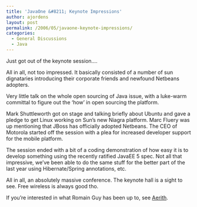 ```yaml
---
title: 'JavaOne &#8211; Keynote Impressions'
author: ajordens
layout: post
permalink: /2006/05/javaone-keynote-impressions/
categories:
  - General Discussions
  - Java
---
```

Just got out of the keynote session&#8230;.

All in all, not too impressed. It basically consisted of a number of sun dignataries introducing their corporate friends and newfound Netbeans adopters.

Very little talk on the whole open sourcing of Java issue, with a luke-warm committal to figure out the &#8216;how&#8217; in open sourcing the platform.

Mark Shuttleworth got on stage and talking briefly about Ubuntu and gave a pledge to get Linux working on Sun&#8217;s new Niagra platform. Marc Fluery was up mentioning that JBoss has officially adopted Netbeans. The CEO of Motorola started off the session with a plea for increased developer support for the mobile platform.

The session ended with a bit of a coding demonstration of how easy it is to develop something using the recently ratified JavaEE 5 spec. Not all that impressive, we&#8217;ve been able to do the same stuff for the better part of the last year using Hibernate/Spring annotations, etc.

All in all, an absolutely massive conference. The keynote hall is a sight to see. Free wireless is always good tho.

If you&#8217;re interested in what Romain Guy has been up to, see [Aerith][1].

 [1]: https://aerith.dev.java.net/